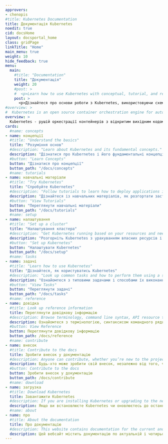 ```yaml
---
approvers:
- chenopis
#title: Kubernetes Documentation
title: Документація Kubernetes
noedit: true
cid: docsHome
layout: docsportal_home
class: gridPage
linkTitle: "Home"
main_menu: true
weight: 10
hide_feedback: true
menu:
  main:
    #title: "Documentation"
    title: "Документація"
    weight: 20
    #post: >
    #  <p>Learn how to use Kubernetes with conceptual, tutorial, and reference documentation. You can even <a href="/editdocs/" data-auto-burger-exclude>help contribute to the docs</a>!</p>
    post: >
      <p>Дізнайтеся про основи роботи з Kubernetes, використовуючи схеми, навчальну та довідкову документацію. Ви можете навіть <a href="/editdocs/" data-auto-burger-exclude>зробити свій внесок у документацію</a>!</p>
#overview: >
#  Kubernetes is an open source container orchestration engine for automating deployment, scaling, and management of containerized applications. The open source project is hosted by the Cloud Native Computing Foundation (<a href="https://www.cncf.io/about">CNCF</a>).
overview: >
  Kubernetes - рушій оркестрації контейнерів з відкритим вихідним кодом для автоматичного розгортання, масштабування і управління контейнерізованими застосунками. Цей проект розробляється під егідою Cloud Native Computing Foundation (<a href="https://www.cncf.io/about">CNCF</a>).
cards:
  #name: concepts
- name: концепції
  #title: "Understand the basics"
  title: "Розуміння основ"
  #description: "Learn about Kubernetes and its fundamental concepts."
  description: "Дізнатися про Kubernetes і його фундаментальні концепції."
  #button: "Learn Concepts"
  button: "Дізнатися про концепції"
  button_path: "/docs/concepts"
  #name: tutorials
- name: навчальні матеріали
  #title: "Try Kubernetes"
  title: "Спробуйте Kubernetes"
  #description: "Follow tutorials to learn how to deploy applications in Kubernetes."
  description: "Дізнайтеся із навчальних матеріалів, як розгортати застосунки в Kubernetes."
  #button: "View Tutorials"
  button: "Переглянути навчальні матеріали"
  button_path: "/docs/tutorials"
  #name: setup
- name: налаштування
  #title: "Set up a cluster"
  title: "Налаштування кластера"
  #description: "Get Kubernetes running based on your resources and needs."
  description: "Розгорніть Kubernetes з урахуванням власних ресурсів і потреб."
  #button: "Set up Kubernetes"
  button: "Налаштувати Kubernetes"
  button_path: "/docs/setup"
  #name: tasks
- name: задачі
  #title: "Learn how to use Kubernetes"
  title: "Дізнайтеся, як користуватись Kubernetes"
  #description: "Look up common tasks and how to perform them using a short sequence of steps."
  description: "Ознайомтеся з типовими задачами і способами їх виконання за допомогою короткого алгоритму дій."
  #button: "View Tasks"
  button: "Переглянути задачі"
  button_path: "/docs/tasks"
  #name: reference
- name: довідка
  #title: Look up reference information
  title: Переглянути довідкову інформацію
  #description: Browse terminology, command line syntax, API resource types, and setup tool documentation.
  description: Ознайомтеся з термінологією, синтаксисом командного рядка, типами ресурсів API і документацією з налаштування інструментів.
  #button: View Reference
  button: Переглянути довідкову інформацію
  button_path: /docs/reference
  #name: contribute
- name: внесок
  #title: Contribute to the docs
  title: Зробити внесок у документацію
  #description: Anyone can contribute, whether you’re new to the project or you’ve been around a long time.
  description: Будь-хто може зробити свій внесок, незалежно від того, чи ви нещодавно долучилися до проекту, чи працюєте над ним вже довгий час.
  #button: Contribute to the docs
  button: Зробити внесок у документацію
  button_path: /docs/contribute
  #name: download
- name: загрузка
  #title: Download Kubernetes
  title: Завантажити Kubernetes
  #description: If you are installing Kubernetes or upgrading to the newest version, refer to the current release notes.
  description: Якщо ви встановлюєте Kubernetes чи оновлюєтесь до останньої версії, звіряйтеся з актуальною інформацією по релізу.
  #name: about
- name: про
  #title: About the documentation
  title: Про документацію
  #description: This website contains documentation for the current and previous 4 versions of Kubernetes.
  description: Цей вебсайт містить документацію по актуальній і чотирьох попередніх версіях Kubernetes.
---
```

